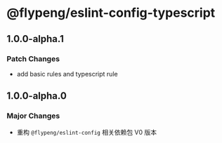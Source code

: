 # @flypeng/eslint-config-typescript

## 1.0.0-alpha.1

### Patch Changes

- add basic rules and typescript rule

## 1.0.0-alpha.0

### Major Changes

- 重构 `@flypeng/eslint-config` 相关依赖包 V0 版本
